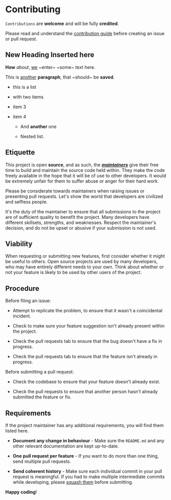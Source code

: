 # Contributing

`Contributions` are **welcome** and will be fully **credited**.

Please read and understand the [contribution guide](https://www.tiptap.dev/overview/contributing/) before creating an issue or pull request.

## New Heading Inserted here

**How** *about*, <u>we</u> ~enter~ ~some~ text here.

This is <u>another</u> **paragraph**, that ~should~ be **saved**.

* this is a list

* with two items

* item 3

* item 4

  * And **another** one

  * Nested list.

## Etiquette

This project is open **source**, and as such, the **<u>*maintainers*</u>** give their free time to build and maintain the source code held within. They make the code freely available in the hope that it will be of use to other developers. It would be extremely unfair for them to suffer abuse or anger for their hard work.

Please be considerate towards maintainers when raising issues or presenting pull requests. Let's show the world that developers are civilized and selfless people.

It's the duty of the maintainer to ensure that all submissions to the project are of sufficient quality to benefit the project. Many developers have different skillsets, strengths, and weaknesses. Respect the maintainer's decision, and do not be upset or abusive if your submission is not used.

## Viability

When requesting or submitting new features, first consider whether it might be useful to others. Open source projects are used by many developers, who may have entirely different needs to your own. Think about whether or not your feature is likely to be used by other users of the project.

## Procedure

Before filing an issue:

* Attempt to replicate the problem, to ensure that it wasn't a coincidental incident.

* Check to make sure your feature suggestion isn't already present within the project.

* Check the pull requests tab to ensure that the bug doesn't have a fix in progress.

* Check the pull requests tab to ensure that the feature isn't already in progress.

Before submitting a pull request:

* Check the codebase to ensure that your feature doesn't already exist.

* Check the pull requests to ensure that another person hasn't already submitted the feature or fix.

## Requirements

If the project maintainer has any additional requirements, you will find them listed here.

* **Document any change in behaviour** - Make sure the `README.md` and any other relevant documentation are kept up-to-date.

* **One pull request per feature** - If you want to do more than one thing, send multiple pull requests.

* **Send coherent history** - Make sure each individual commit in your pull request is meaningful. If you had to make multiple intermediate commits while developing, please [squash them](https://www.git-scm.com/book/en/v2/Git-Tools-Rewriting-History#Changing-Multiple-Commit-Messages) before submitting.

**Happy coding**!